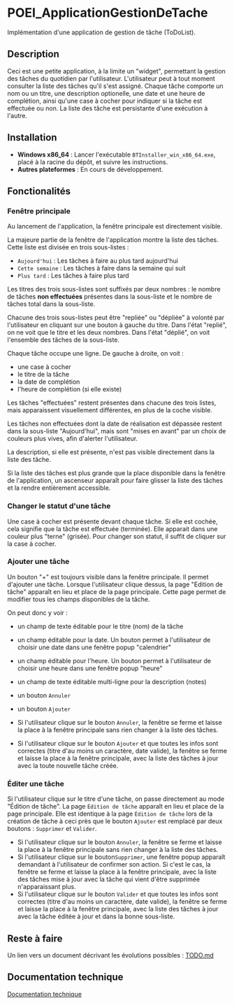 # POEI_ApplicationGestionDeTache

Implémentation d'une application de gestion de tâche (ToDoList).

## Description

Ceci est une petite application, à la limite un "widget", permettant la gestion des tâches du quotidien par l'utilisateur. L'utilisateur peut à tout moment consulter la liste des tâches qu'il s'est assigné. Chaque tâche comporte un nom ou un titre, une description optionelle, une date et une heure de complétion, ainsi qu'une case à cocher pour indiquer si la tâche est effectuée ou non. La liste des tâche est persistante d'une exécution à l'autre.

## Installation

- **Windows x86_64** :
  Lancer l'exécutable `BTInstaller_win_x86_64.exe`, placé à la racine du dépôt, et suivre les instructions.
- **Autres plateformes** :
  En cours de développement. 

## Fonctionalités

### Fenêtre principale

Au lancement de l'application, la fenêtre principale est directement visible.

La majeure partie de la fenêtre de l'application montre la liste des tâches. Cette liste est divisée en trois sous-listes :
- `Aujourd'hui` : Les tâches à faire au plus tard aujourd'hui
- `Cette semaine` : Les tâches à faire dans la semaine qui suit
- `Plus tard` : Les tâches à faire plus tard

Les titres des trois sous-listes sont suffixés par deux nombres : le nombre de tâches **non effectuées** présentes dans la sous-liste et le nombre de tâches total dans la sous-liste.

Chacune des trois sous-listes peut être "repliée" ou "dépliée" à volonté par l'utilisateur en cliquant sur une bouton à gauche du titre. Dans l'état "replié", on ne voit que le titre et les deux nombres. Dans l'état "déplié", on voit l'ensemble des tâches de la sous-liste. 

Chaque tâche occupe une ligne. De gauche à droite, on voit :
- une case à cocher
- le titre de la tâche
- la date de complétion
- l'heure de complétion (si elle existe)

Les tâches "effectuées" restent présentes dans chacune des trois listes, mais apparaissent visuellement différentes, en plus de la coche visible.

Les tâches non effectuées dont la date de réalisation est dépassée restent dans la sous-liste "Aujourd'hui", mais sont "mises en avant" par un choix de couleurs plus vives, afin d'alerter l'utilisateur.

La description, si elle est présente, n'est pas visible directement dans la liste des tâche.

Si la liste des tâches est plus grande que la place disponible dans la fenêtre de l'application, un ascenseur apparaît pour faire glisser la liste des tâches et la rendre entièrement accessible.

### Changer le statut d'une tâche

Une case à cocher est présente devant chaque tâche. Si elle est cochée, cela signifie que la tâche est effectuée (terminée). Elle apparait dans une couleur plus "terne" (grisée). Pour changer son statut, il suffit de cliquer sur la case à cocher. 

### Ajouter une tâche

Un bouton "+" est toujours visible dans la fenêtre principale. Il permet d'ajouter une tâche. Lorsque l'utilisateur clique dessus, la page "Edition de tâche" apparaît en lieu et place de la page principale. Cette page permet de modifier tous les champs disponibles de la tâche.

On peut donc y voir :
- un champ de texte éditable pour le titre (nom) de la tâche
- un champ éditable pour la date. Un bouton permet à l'utilisateur de choisir une date dans une fenêtre popup "calendrier"
- un champ éditable pour l'heure. Un bouton permet à l'utilisateur de choisir une heure dans une fenêtre popup "heure"
- un champ de texte éditable multi-ligne pour la description (notes)
- un bouton `Annuler`
- un bouton `Ajouter`

- Si l'utilisateur clique sur le bouton `Annuler`, la fenêtre se ferme et laisse la place à la fenêtre principale sans rien changer à la liste des tâches. 
- Si l'utilisateur clique sur le bouton `Ajouter` et que toutes les infos sont correctes (titre d'au moins un caractère, date valide), la fenêtre se ferme et laisse la place à la fenêtre principale, avec la liste des tâches à jour avec la toute nouvelle tâche créée.

### Éditer une tâche

Si l'utilisateur clique sur le titre d'une tâche, on passe directement au mode "Édition de tâche". La page `Édition de tâche` apparaît en lieu et place de la page principale. Elle est identique à la page `Édition de tâche` lors de la création de tâche à ceci près que le bouton `Ajouter` est remplacé par deux boutons : `Supprimer` et `Valider`.

- Si l'utilisateur clique sur le bouton `Annuler`, la fenêtre se ferme et laisse la place à la fenêtre principale sans rien changer à la liste des tâches. 
- Si l'utilisateur clique sur le bouton`Supprimer`, une fenêtre popup apparaît demandant à l'utilisateur de confirmer son action. Si c'est le cas, la fenêtre se ferme et laisse la place à la fenêtre principale, avec la liste des tâches mise à jour avec la tâche qui vient d'être supprimée n'apparaissant plus. 
- Si l'utilisateur clique sur le bouton `Valider` et que toutes les infos sont correctes (titre d'au moins un caractère, date valide), la fenêtre se ferme et laisse la place à la fenêtre principale, avec la liste des tâches à jour avec la tâche éditée à jour et dans la bonne sous-liste.

## Reste à faire

Un lien vers un document décrivant les évolutions possibles :
[TODO.md](TODO.md)

## Documentation technique

[Documentation technique](GestionTache/doc/html/index.html)

